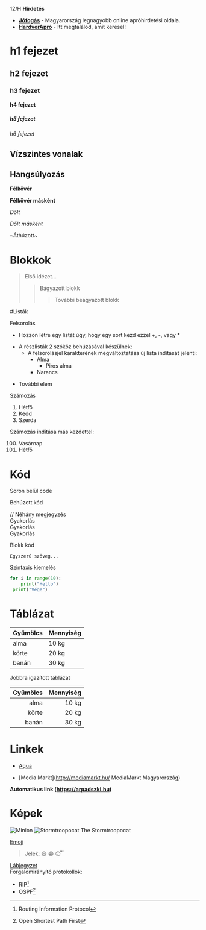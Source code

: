 12/H
**Hirdetés**

- __[Jófogás](https://jofogas.hu/)__ - Magyarország legnagyobb online apróhirdetési oldala.
- __[HardverApró](https://harverapro.hu/)__ - Itt megtalálod, amit keresel!


# h1 fejezet
## h2 fejezet
### h3 fejezet
#### h4 fejezet
##### h5 fejezet
###### h6 fejezet


## Vízszintes vonalak


## Hangsúlyozás

**Félkövér**

__Félkövér másként__

_Dőlt_

*Dőlt másként*

~Áthúzott~


# Blokkok


>Első idézet...
>>Bágyazott blokk
>>>További beágyazott blokk


#Listák

Felsorolás

+ Hozzon létre egy listát úgy, hogy egy sort kezd ezzel +, -, vagy *
- A részlisták 2 szóköz behúzásával készülnek:
    * A felsorolásjel karakterének megváltoztatása új lista indítását jelenti:
        + Alma
            - Piros alma
        + Narancs
+ További elem

Számozás

1. Hétfő
2. Kedd
3. Szerda



Számozás indítása más kezdettel:

100. Vasárnap
101. Hétfő


# Kód

Soron belül code

Behúzott kód

// Néhány megjegyzés  
Gyakorlás  
Gyakorlás  
Gyakorlás  


Blokk kód

    Egyszerű szöveg...


Szintaxis kiemelés


``` python
for i in range(10):
    print("Hello")
 print("Vége")
```


# Táblázat

| Gyümölcs | Mennyiség |
| ---------- | ----------|
| alma | 10 kg |
| körte | 20 kg |
| banán | 30 kg |

Jobbra igazított táblázat

| Gyümölcs | Mennyiség |
| --------: | ---------: |
| alma | 10 kg |
| körte | 20 kg |
| banán | 30 kg |


# Linkek

- [Aqua](http://aqua.hu)

- [Media Markt](http://mediamarkt.hu/ MediaMarkt Magyarország)

__Automatikus link (https://arpadszki.hu)__


# **Képek**

![Minion](https://octodex.github.com/images/minion.png)
![Stormtroopocat](https://octodex.github.com/images/stormtroopocat.jpg) The Stormtroopocat


[Emoji](https://github.com/markdown-it/markdown-it-emoji)

>Jelek: :satisfied: :grin: :sleeping:


[Lábjegyzet](https://github.com/markdown-it/markdown-it-footnote)  
Forgalomirányító protokollok:  
+ RIP[^1]
+ OSPF[^2]

[^1]: Routing Information Protocol

[^2]: Open Shortest Path First

